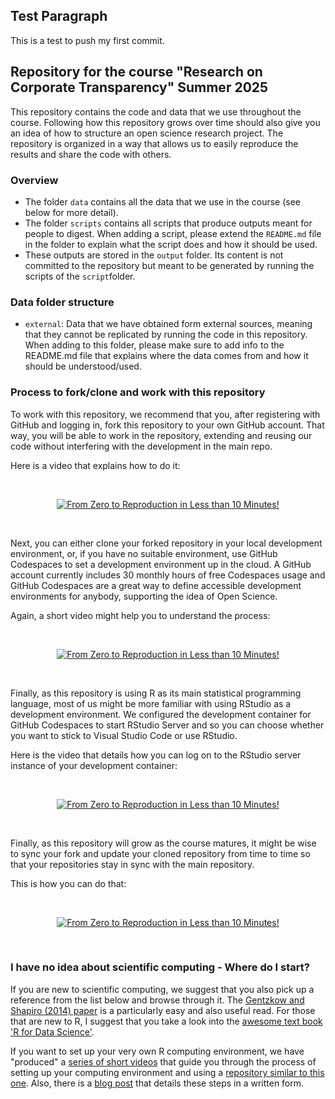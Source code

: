 ## Test Paragraph
This is a test to push my first commit.

## Repository for the course "Research on Corporate Transparency" Summer 2025

This repository contains the code and data that we use throughout the course. Following how this repository grows over time should also give you an idea of how to structure an open science research project. The repository is organized in a way that allows us to easily reproduce the results and share the code with others.


### Overview

- The folder `data` contains all the data that we use in the course (see below for more detail). 
- The folder `scripts` contains all scripts that produce outputs meant for people to digest. When adding a script, please extend the `README.md` file in the folder to explain what the script does and how it should be used.
- These outputs are stored in the `output` folder. Its content is not committed to the repository but meant to be generated by running the scripts of the `script`folder. 


### Data folder structure

- `external`: Data that we have obtained form external sources, meaning that they cannot be replicated by running the code in this repository. When adding to this folder, please make sure to add info to the README.md file that explains where the data comes from and how it should be understood/used.


### Process to fork/clone and work with this repository

To work with this repository, we recommend that you, after registering with GitHub and logging in, fork this repository to your own GitHub account.
That way, you will be able to work in the repository, extending and reusing our code without interfering with the development in the main repo. 

Here is a video that explains how to do it:

<p>&nbsp;</p>
<p align="center">
<a href="https://youtu.be/QF4-HT5wquk">
<img src="https://img.youtube.com/vi/QF4-HT5wquk/mqdefault.jpg" alt="From Zero to Reproduction in Less than 10 Minutes!">
</a>
</p>
<p>&nbsp;</p>

Next, you can either clone your forked repository in your local development environment, or, if you have no suitable environment, use GitHub Codespaces to set a development environment up in the cloud.
A GitHub account currently includes 30 monthly hours of free Codespaces usage and GitHub Codespaces are a great way to define accessible development environments for anybody, supporting the idea of Open Science.

Again, a short video might help you to understand the process:

<p>&nbsp;</p>
<p align="center">
<a href="https://youtu.be/BMMyt7gqaAI">
<img src="https://img.youtube.com/vi/BMMyt7gqaAI/mqdefault.jpg" alt="From Zero to Reproduction in Less than 10 Minutes!">
</a>
</p>
<p>&nbsp;</p>

Finally, as this repository is using R as its main statistical programming language, most of us might be more familiar with using RStudio as a development environment. 
We configured the development container for GitHub Codespaces to start RStudio Server and so you can choose whether you want to stick to Visual Studio Code or use RStudio.

Here is the video that details how you can log on to the RStudio server instance of your development container:

<p>&nbsp;</p>
<p align="center">
<a href="https://youtu.be/bwizEmwqW_I">
<img src="https://img.youtube.com/vi/bwizEmwqW_I/mqdefault.jpg" alt="From Zero to Reproduction in Less than 10 Minutes!">
</a>
</p>
<p>&nbsp;</p>

Finally, as this repository will grow as the course matures, it might be wise to sync your fork and update your cloned repository from time to time so that your repositories stay in sync with the main repository. 

This is how you can do that:

<p>&nbsp;</p>
<p align="center">
<a href="https://youtu.be/2-0FU0UJr38">
<img src="https://img.youtube.com/vi/2-0FU0UJr38/mqdefault.jpg" alt="From Zero to Reproduction in Less than 10 Minutes!">
</a>
</p>
<p>&nbsp;</p>


### I have no idea about scientific computing - Where do I start?

If you are new to scientific computing, we suggest that you also pick up a reference from the list below and browse through it. The [Gentzkow and Shapiro (2014) paper](https://web.stanford.edu/~gentzkow/research/CodeAndData.pdf) is a particularly easy and also useful read. For those that are new to R, I suggest that you take a look into the [awesome text book 'R for Data Science'](https://r4ds.had.co.nz).

If you want to set up your very own R computing environment, we have "produced" a [series of short videos](https://www.youtube.com/playlist?list=PL-9XqvJlFJ-5NDUXubrbvF3aEQPeoAki3) that guide you through the process of setting up your computing environment and using a [repository similar to this one](https://github.com/trr266/treat). Also, there is a [blog post](https://joachim-gassen.github.io/2021/03/get-a-treat/) that details these steps in a written form.
